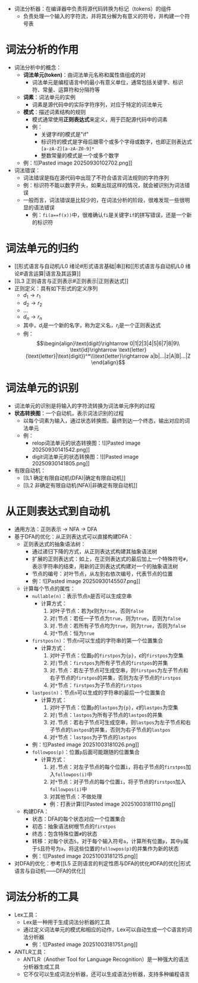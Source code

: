 - 词法分析器：在编译器中负责将源代码转换为标记（tokens）的组件
	- 负责处理一个输入的字符流，并将其分解为有意义的符号，并构建一个符号表
# 词法分析的作用
- 词法分析中的概念：
	- **词法单元(token)**：由词法单元名称和属性值组成的对
		- 词法单元是编程语言中的最小有意义单位，通常包括关键字、标识符、常量、运算符和分隔符等
	- **词素**：词法单元的实例
		- 词素是源代码中的实际字符序列，对应于特定的词法单元
	- **模式**：描述词素结构的规则
		- 模式通常使用**正则表达式**来定义，用于匹配源代码中的词素
		- 例：
			- 关键字if的模式是"if"
			- 标识符的模式是字母后跟零个或多个字母或数字，也即正则表达式`[a-zA-Z][a-zA-Z0-9]*`
			- 整数常量的模式是一个或多个数字
	- 例：![[Pasted image 20250930102702.png]]
- 词法错误：
	- 词法错误是指在源代码中出现了不符合语言词法规则的字符序列
	- 例：标识符不能以数字开头，如果出现这样的情况，就会被识别为词法错误
	- 一般而言，词法错误是比较少的，在词法分析的阶段，很难发现一些很明显的语法错误
		- 例：`fi(a==f(x))`中，很难确认`fi`是关键字`if`的拼写错误，还是一个新的标识符
# 词法单元的归约
- [[形式语言与自动机/L0 绪论#形式语言基础|串]]和[[形式语言与自动机/L0 绪论#语言运算|语言及其运算]]
- [[L3 正则语言与正则表示#正则表示|正则表达式]]
- 正则定义：具有如下形式的定义序列
	- $d_1\rightarrow r_1$
	- $d_2\rightarrow r_2$
	- ...
	- $d_n\rightarrow r_n$
	- 其中，$d_i$是一个新的名字，称为定义名，$r_i$是一个正则表达式
	- 例：$$\begin{align}\text{digit}\rightarrow 0|1|2|3|4|5|6|7|8|9\\ \text{id}\rightarrow \text{letter}(\text{letter}|\text{digit})^*\\\text{letter}\rightarrow a|b|...|z|A|B|...|Z \end{align}$$
# 词法单元的识别
- 词法单元的识别是将输入的字符流转换为词法单元序列的过程
- **状态转换图**：一个自动机，表示词法识别的过程
	- 以每个词素为输入，通过状态转换图，最终到达一个终态，输出对应的词法单元
	- 例：
		- relop词法单元的状态转换图：![[Pasted image 20250930141542.png]]
		- digit词法单元的状态转换图：![[Pasted image 20250930141805.png]]
- 有限自动机：
	- [[L1 确定有限自动机(DFA)|确定有限自动机]]
	- [[L2 非确定有限自动机(NFA)|非确定有限自动机]]
# 从正则表达式到自动机
- 通用方法：正则表示 $\rightarrow$ NFA $\rightarrow$ DFA
- 基于DFA的优化：从正则表达式可以直接构建DFA：
	- 正则表达式的抽象语法树：
		- 通过递归下降的方式，从正则表达式构建其抽象语法树
		- 扩展的正则表达式：如上，在正则表达式的最后加上一个特殊符号`#`，表示字符串的结束，用新的正则表达式构建对一个的抽象语法树
		- 节点的编号：对叶节点，从左到右依次编号，代表节点的位置
		- 例：![[Pasted image 20250930145507.png]]
	- 计算每个节点的属性：
		- `nullable(n)`：表示节点`n`是否可以生成空串
			- 计算方式：
				1. 对叶子节点：若为$\epsilon$则为`true`，否则`false`
				2. 对`|`节点：若任一子节点为`true`，则为`true`，否则为`false`
				3. 对`.`节点：若所有子节点均为`true`，则为`true`，否则为`false`
				4. 对`*`节点：恒为`true`
		- `firstpos(n)`：节点`n`可以生成的字符串的第一个位置集合
			- 计算方式：
				1. 对叶子节点：位置`p`的`firstpos`为`{p}`，$\epsilon$的`firstpos`为空集
				2. 对`|`节点：`firstpos`为所有子节点的`firstpos`的并集
				3. 对`.`节点：若左子节点可生成空串，则`firstpos`为左子节点和右子节点的`firstpos`的并集，否则为左子节点的`firstpos`
				4. 对`*`节点：`firstpos`为子节点的`firstpos`
		- `lastpos(n)`：节点`n`可以生成的字符串的最后一个位置集合
			- 计算方式：
				1. 对叶子节点：位置`p`的`lastpos`为`{p}`，$\epsilon$的`lastpos`为空集
				2. 对`|`节点：`lastpos`为所有子节点的`lastpos`的并集
				3. 对`.`节点：若右子节点可生成空串，则`lastpos`为左子节点和右子节点的`lastpos`的并集，否则为右子节点的`lastpos`
				4. 对`*`节点：`lastpos`为子节点的`lastpos`
		- 例：![[Pasted image 20251003181026.png]]
		- `followpos(p)`：位置`p`后面可能跟随的位置集合
			- 计算方式：
				1. 对`.`节点：对左子节点的每个位置`i`，将右子节点的`firstpos`加入`followpos(i)`中
				2. 对`*`节点：对子节点的每个位置`i`，将子节点的`firstpos`加入`followpos(i)`中
				3. 对其他节点：不做处理
				- 例：打表计算![[Pasted image 20251003181110.png]]
	- 构建DFA：
		- 状态：DFA的每个状态对应一个位置集合
		- 初态：抽象语法树根节点的`firstpos`
		- 终态：包含特殊位置`#`的状态
		- 转移：对每个状态`S`，对于每个输入符号`a`，计算所有位置`p`，其中`p`属于`S`且符号为`a`，将这些位置的`followpos(p)`的并集作为新的状态
		- 例：![[Pasted image 20251003181215.png]]
- 对DFA的优化：参考[[L5 正则语言的判定性质与DFA的优化#DFA的优化|形式语言与自动机——DFA的优化]]
# 词法分析的工具
- Lex工具：
	- Lex是一种用于生成词法分析器的工具
	- 通过定义词法单元的模式和相应的动作，Lex可以自动生成一个C语言的词法分析器
		- 例：![[Pasted image 20251003181751.png]]
- ANTLR工具：
	- ANTLR（Another Tool for Language Recognition）是一种强大的语法分析器生成工具
	- 它不仅可以生成词法分析器，还可以生成语法分析器，支持多种编程语言